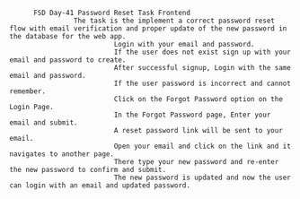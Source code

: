           FSD Day-41 Password Reset Task Frontend
                    The task is the implement a correct password reset flow with email verification and proper update of the new password in the database for the web app.
                              Login with your email and password.
                              If the user does not exist sign up with your email and password to create.
                              After successful signup, Login with the same email and password.
                              If the user password is incorrect and cannot remember.
                              Click on the Forgot Password option on the Login Page.
                              In the Forgot Password page, Enter your email and submit.
                              A reset password link will be sent to your email.
                              Open your email and click on the link and it navigates to another page.
                              There type your new password and re-enter the new password to confirm and submit.
                              The new password is updated and now the user can login with an email and updated password.
